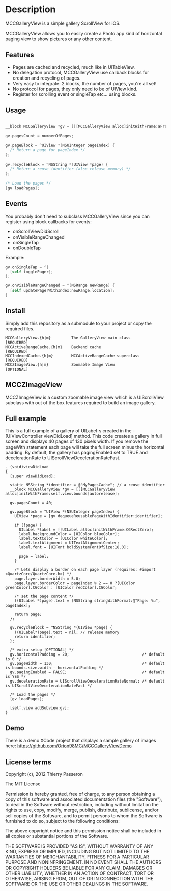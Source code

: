 # Description

MCCGalleryView is a simple gallery ScrollView for iOS.

MCCGalleryView allows you to easily create a Photo app kind of horizontal paging view to show pictures or any other content.


## Features

* Pages are cached and recycled, much like in UITableView.
* No delegation protocol, MCCGalleryView use callback blocks for creation and recycling of pages.
* Very easy to integrate: 2 blocks, the number of pages, you're all set!
* No protocol for pages, they only need to be of UIView kind.
* Register for scrolling event or singleTap etc... using blocks.


## Usage

```objective-c

__block MCCGalleryView *gv = [[[MCCGalleryView alloc]initWithFrame:aFrame]autorelease];
 
gv.pagesCount = numberOfPages;
   
gv.pageBlock = ^UIView *(NSUInteger pageIndex) {
  /* Return a page for pageIndex */    
};
   
gv.recycleBlock = ^NSString *(UIView *page) {
  /* Return a reuse identifier (also release memory) */
};
   
/* Load the pages */
[gv loadPages];

```


## Events

You probably don't need to subclass MCCGalleryView since you can register using block callbacks for events: 

* onScrollViewDidScroll
* onVisibleRangeChanged
* onSingleTap
* onDoubleTap

Example:

```objective-c
gv.onSingleTap = ^{
  [self togglePager];
};

gv.onVisibleRangeChanged = ^(NSRange newRange) {
  [self updatePagerWithIndex:newRange.location];
}
```


## Install

Simply add this repository as a submodule to your project or copy the required files.

```
MCCGalleryView.{h|m}         The GalleryView main class       [REQUIRED]
MCCActiveRangeCache.{h|m}    Backend cache                    [REQUIRED]
MCCIndexedCache.{h|m}        MCCActiveRangeCache superclass   [REQUIRED]
MCCZImageView.{h|m}          Zoomable Image View              [OPTIONAL]
```

## MCCZImageView

MCCZImageView is a custom zoomable image view which is a UIScrollView subclass with out of the box features required
to build an image gallery.

## Full example

This is a full example of a gallery of UILabel-s created in the -[UIViewController viewDidLoad] method.
This code creates a gallery in full screen and displays 40 pages of 130 pixels width. If you remove the pageWith statement each page will take the full screen minus the horizontal padding. By default, the gallery has pagingEnabled set to TRUE and decelerationRate to UIScrollViewDecelerationRateFast.


```
- (void)viewDidLoad
{
  [super viewDidLoad];
	
  static NSString *identifier = @"MyPagesCache"; // a reuse identifier  
  __block MCCGalleryView *gv = [[[MCCGalleryView alloc]initWithFrame:self.view.bounds]autorelease];
  
  gv.pagesCount = 40;
  
  gv.pageBlock = ^UIView *(NSUInteger pageIndex) {
    UIView *page = [gv dequeueReusablePageWithIdentifier:identifier];
    
    if (!page) {
      UILabel *label = [[UILabel alloc]initWithFrame:CGRectZero];
      label.backgroundColor = [UIColor blueColor];
      label.textColor = [UIColor whiteColor];
      label.textAlignment = UITextAlignmentCenter;
      label.font = [UIFont boldSystemFontOfSize:18.0];
      
      page = label;
    }
    
    /* Lets display a border on each page layer (requires: #import <QuartzCore/QuartzCore.h>) */
    page.layer.borderWidth = 5.0;
    page.layer.borderColor = pageIndex % 2 == 0 ?[UIColor greenColor].CGColor : [UIColor redColor].CGColor;
    
    /* set the page content */
    ((UILabel *)page).text = [NSString stringWithFormat:@"Page: %u", pageIndex];
        
    return page;
  };
  
  gv.recycleBlock = ^NSString *(UIView *page) {
    ((UILabel*)page).text = nil; // release memory
    return identifier;
  };
  
  /* extra setup [OPTIONAL] */
  gv.horizontalPadding = 20;                                /* default is 0 */
  gv.pageWidth = 130;                                       /* default is bounds.size.width - horizontalPadding */
  gv.pagingEnabled = FALSE;                                 /* default is YES */
  gv.decelerationRate = UIScrollViewDecelerationRateNormal; /* default is UIScrollViewDecelerationRateFast */
  
  /* Load the pages */
  [gv loadPages];
  
  [self.view addSubview:gv];
}

```

## Demo

There is a demo XCode project that displays a sample gallery of images here: https://github.com/Orion98MC/MCCGalleryViewDemo


## License terms

Copyright (c), 2012 Thierry Passeron

The MIT License

Permission is hereby granted, free of charge, to any person obtaining a copy
of this software and associated documentation files (the "Software"), to
deal in the Software without restriction, including without limitation the
rights to use, copy, modify, merge, publish, distribute, sublicense, and/or
sell copies of the Software, and to permit persons to whom the Software is
furnished to do so, subject to the following conditions:

The above copyright notice and this permission notice shall be included in
all copies or substantial portions of the Software.

THE SOFTWARE IS PROVIDED "AS IS", WITHOUT WARRANTY OF ANY KIND, EXPRESS OR
IMPLIED, INCLUDING BUT NOT LIMITED TO THE WARRANTIES OF MERCHANTABILITY,
FITNESS FOR A PARTICULAR PURPOSE AND NONINFRINGEMENT. IN NO EVENT SHALL THE
AUTHORS OR COPYRIGHT HOLDERS BE LIABLE FOR ANY CLAIM, DAMAGES OR OTHER
LIABILITY, WHETHER IN AN ACTION OF CONTRACT, TORT OR OTHERWISE, ARISING
FROM, OUT OF OR IN CONNECTION WITH THE SOFTWARE OR THE USE OR OTHER DEALINGS
IN THE SOFTWARE.

